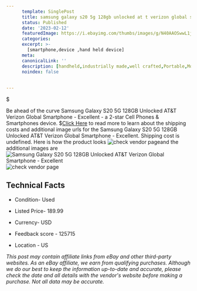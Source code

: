 ```yaml
---
      template: SinglePost
      title: samsung galaxy s20 5g 128gb unlocked at t verizon global smartphone excellent
      status: Published
      date: '2023-02-12'
      featuredImage: https://i.ebayimg.com/thumbs/images/g/N40AAOSwwL1j0CqS/s-l225.jpg
      categories: 
      excerpt: >-
        [smartphone,device ,hand held device]
      meta:
      canonicalLink: ''
      description: [handheld,industrially made,well crafted,Portable,Mobile,Compact,Convenient,Lightweight,Maneuverable,Man-portable,Miniature,Carriable,Hand-held,Light,Holdable,Transportable,Mobile device,Pocket-sized,On-the-go,Wireless,Cordless,Compact size,Convenient size, smartphone,device ,hand held device]
      noindex: false
      
        
---
```

$

Be ahead of the curve Samsung Galaxy S20 5G 128GB Unlocked AT&T Verizon Global Smartphone - Excellent - a 2-star Cell Phones & Smartphones device.
$[Click Here](https://www.ebay.com/itm/125737500039?hash=item1d4689fd87%3Ag%3AN40AAOSwwL1j0CqS&amdata=enc%3AAQAHAAAA4BJIz6MWZdUZXQfYA0RIGDfdtu5I5xZU%2FeN3ivN5KENawXjknYn02hFGyrFHOVAFuBj0eqN71vcPbwYmTeSezkn%2BIprrU18B8kw0GwfEgCHEqdK6a%2Bf9XbZaTklxpXdWkidCuIMPTz8CSNvpf%2Btz2XI7irQ49wJ%2BCuR5Yw5WaqGVObAeuT6PyVK2ZCX6uSJyKDXgQF%2BXDqApm5KxwJggs7OvJu7y5p06mWcR9j4EPy78TJ9PykqGuFbb7gKqklBSlCNj7OGTUsZakkregEXLWZefp%2F2vs6YZDMnb6qsx%2FL6V&mkevt=1&mkcid=1&mkrid=711-53200-19255-0&campid=%253CePNCampaignId%253E&customid=%253CreferenceId%253E&toolid=10049) to read more to learn about the shipping costs and additional image urls for the Samsung Galaxy S20 5G 128GB Unlocked AT&T Verizon Global Smartphone - Excellent. Shipping cost is undefined. Here is how the product looks ![check vendor page](https://i.ebayimg.com/thumbs/images/g/N40AAOSwwL1j0CqS/s-l225.jpg)and the additional images are![Samsung Galaxy S20 5G 128GB Unlocked AT&T Verizon Global Smartphone - Excellent](https://i.ebayimg.com/images/g/N40AAOSwwL1j0CqS/s-l1600.jpg)![check vendor page](https://origin-galleryplus.ebayimg.com/ws/web/125737500039_2_0_1/225x225.jpg,https://origin-galleryplus.ebayimg.com/ws/web/125737500039_3_0_1/225x225.jpg,https://origin-galleryplus.ebayimg.com/ws/web/125737500039_4_0_1/225x225.jpg)



 ## Technical Facts 



     
      

 - Condition- Used 


      

 - Listed Price- 189.99 


      

 - Currency- USD 


      

 - Feedback score - 125715 


      

 - Location - US 


      
      

 *_This post may contain affiliate links from eBay and other third-party websites. As an eBay affiliate, we earn from qualifying purchases. Although we do our best to keep the information up-to-date and accurate, please check the date and all details with the vendor's website before making a purchase. Not all data may be accurate._*






